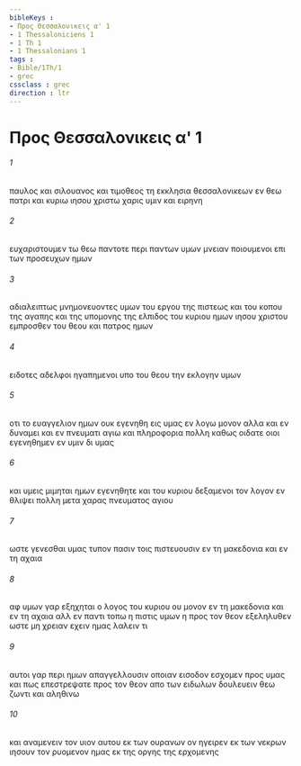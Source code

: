 ```yaml
---
bibleKeys : 
- Προς Θεσσαλονικεις α' 1
- 1 Thessaloniciens 1
- 1 Th 1
- 1 Thessalonians 1
tags : 
- Bible/1Th/1
- grec
cssclass : grec
direction : ltr
---
```


# Προς Θεσσαλονικεις α' 1

###### 1
παυλος και σιλουανος και τιμοθεος τη εκκλησια θεσσαλονικεων εν θεω πατρι και κυριω ιησου χριστω χαρις υμιν και ειρηνη
###### 2
ευχαριστουμεν τω θεω παντοτε περι παντων υμων μνειαν ποιουμενοι επι των προσευχων ημων
###### 3
αδιαλειπτως μνημονευοντες υμων του εργου της πιστεως και του κοπου της αγαπης και της υπομονης της ελπιδος του κυριου ημων ιησου χριστου εμπροσθεν του θεου και πατρος ημων
###### 4
ειδοτες αδελφοι ηγαπημενοι υπο του θεου την εκλογην υμων
###### 5
οτι το ευαγγελιον ημων ουκ εγενηθη εις υμας εν λογω μονον αλλα και εν δυναμει και εν πνευματι αγιω και πληροφορια πολλη καθως οιδατε οιοι εγενηθημεν εν υμιν δι υμας
###### 6
και υμεις μιμηται ημων εγενηθητε και του κυριου δεξαμενοι τον λογον εν θλιψει πολλη μετα χαρας πνευματος αγιου
###### 7
ωστε γενεσθαι υμας τυπον πασιν τοις πιστευουσιν εν τη μακεδονια και εν τη αχαια
###### 8
αφ υμων γαρ εξηχηται ο λογος του κυριου ου μονον εν τη μακεδονια και εν τη αχαια αλλ εν παντι τοπω η πιστις υμων η προς τον θεον εξεληλυθεν ωστε μη χρειαν εχειν ημας λαλειν τι
###### 9
αυτοι γαρ περι ημων απαγγελλουσιν οποιαν εισοδον εσχομεν προς υμας και πως επεστρεψατε προς τον θεον απο των ειδωλων δουλευειν θεω ζωντι και αληθινω
###### 10
και αναμενειν τον υιον αυτου εκ των ουρανων ον ηγειρεν εκ των νεκρων ιησουν τον ρυομενον ημας εκ της οργης της ερχομενης
